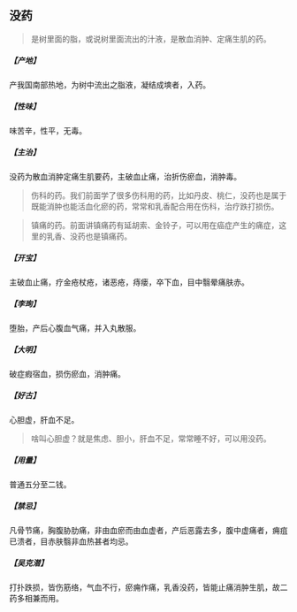 ## 没药

> 是树里面的脂，或说树里面流出的汁液，是散血消肿、定痛生肌的药。

##### 【产地】
产我国南部热地，为树中流出之脂液，凝结成塽者，入药。
##### 【性味】
味苦辛，性平，无毒。
##### 【主治】
没药为散血消肿定痛生肌要药，主破血止痛，治折伤瘀血，消肿毒。

> 伤科的药。我们前面学了很多伤科用的药，比如丹皮、桃仁，没药也是属于既能消肿也能活血化瘀的药，常常和乳香配合用在伤科，治疗跌打损伤。

> 镇痛的药。前面讲镇痛药有延胡索、金铃子，可以用在癌症产生的痛症，这里的乳香、没药也是镇痛药。

##### 【开宝】
主破血止痛，疗金疮杖疮，诸恶疮，痔瘘，卒下血，目中翳晕痛肤赤。
##### 【李珣】
堕胎，产后心腹血气痛，并入丸散服。
##### 【大明】
破症瘕宿血，损伤瘀血，消肿痛。
##### 【好古】
心胆虚，肝血不足。

> 啥叫心胆虚？就是焦虑、胆小，肝血不足，常常睡不好，可以用没药。

##### 【用量】
普通五分至二钱。
##### 【禁忌】
凡骨节痛，胸腹胁肋痛，非由血瘀而由血虚者，产后恶露去多，腹中虚痛者，痈疽已溃者，目赤肤翳非血热甚者均忌。
##### 【吴克潜】
打扑跌损，皆伤筋络，气血不行，瘀痈作痛，乳香没药，皆能止痛消肿生肌，故二药多相兼而用。